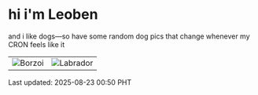 # hi i'm Leoben

and i like dogs—so have some random dog pics that change whenever my CRON feels like it

|  |  |
|--------|----------|
| ![Borzoi](https://random-dog-vercel.vercel.app/api/random-borzoi?v=1755881419) | ![Labrador](https://random-dog-vercel.vercel.app/api/random-labrador?v=1755881419) |

Last updated: 2025-08-23 00:50 PHT
